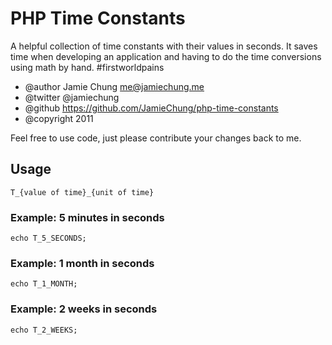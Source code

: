 PHP Time Constants
==================

 A helpful collection of time constants with their values in seconds. 
 It saves time when developing an application and having to do the time
 conversions using math by hand. #firstworldpains
 
* @author Jamie Chung <me@jamiechung.me>
* @twitter @jamiechung
* @github https://github.com/JamieChung/php-time-constants 
* @copyright 2011

Feel free to use code, just please contribute your changes back to me.

## Usage
`T_{value of time}_{unit of time}`

### Example: 5 minutes in seconds
`echo T_5_SECONDS;`

### Example: 1 month in seconds
`echo T_1_MONTH;`
 
### Example: 2 weeks in seconds
`echo T_2_WEEKS;`